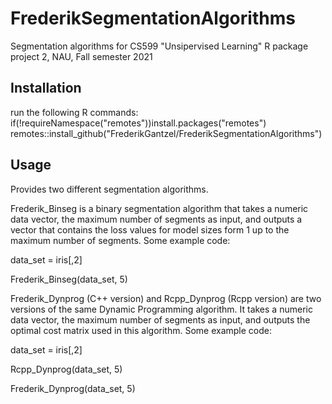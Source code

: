 # FrederikSegmentationAlgorithms
Segmentation algorithms for CS599 "Unsipervised Learning" R package project 2, NAU, Fall semester 2021

## Installation
run the following R commands:
if(!requireNamespace("remotes"))install.packages("remotes")
remotes::install_github("FrederikGantzel/FrederikSegmentationAlgorithms")

## Usage
Provides two different segmentation algorithms.

Frederik_Binseg is a binary segmentation algorithm that takes a numeric data vector, the maximum number of segments as input, and outputs a vector that contains the loss values for model sizes form 1 up to the maximum number of segments. Some example code:

data_set = iris[,2]

Frederik_Binseg(data_set, 5)


Frederik_Dynprog (C++ version) and Rcpp_Dynprog (Rcpp version) are two versions of the same Dynamic Programming algorithm. It takes a numeric data vector, the maximum number of segments as input, and outputs the optimal cost matrix used in this algorithm. Some example code:

data_set = iris[,2]

Rcpp_Dynprog(data_set, 5)

Frederik_Dynprog(data_set, 5)
